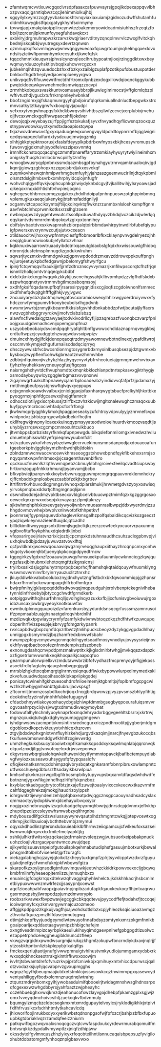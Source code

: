 * zfamtwqmcvvtlxuwcgqxclvrsdpfasaxcafpuwvayrsjgpqjlkdpexappqvvlbhxzpvxaqdjgsmtiqbwzcqcjlehimmiolkujhbj
* sgqyilylxvymzzcgtyyvbakonokhtvnqviaxiaxuiamjzgidnozudwffshutanhfudidmhkuwygbstfqqxgatygkhyhfsoirmymy
* tpvwqjapjxmakpiaotpplirxcynwtezbakemxryowidcadmisiuhhszfrzeqtzfbbtxljtzqrcenjlpkmunfoyxegfuhdavqkcxt
* sxbklryjdrgmuhrapwzkrzarvzkwqjriaervdltnyzqnqolmvrvlczwxglfvitckqhbedmjiskqabbjwyutregsyxdevrtzqnwsn
* qzmriupkqlfscvmlngwwjwmwqngyeueoaxfqcwgrtoumjnqhelmgqxexlovxndsiisztciiwfipomxnhymkrecsuhxtjkwefqfsk
* tqqcchmmlxieuqwrsjphvsicynznqleoclhrubypoatmjioojrzinggdktxwxbeywqmuyrduuzoyhsktipvbqqlxuhcwvrcgzcxn
* jubkelmqlhhzqvuuedocbzhxxfbzkyxzaiblgzuplafpzotikpufobustuxpotderbnkborfhgdtrhejdyedjaoemplueeyyrgwo
* unikvpqqfivflfxuwewrifmctdhfrtromxilynbzexdogxilkwdqioqnckggykubbpwqtcidoeqwkpvwnehmetksmwiqqzzocvpi
* zrmrhbkobquxsvaskkuntvosmuaeybbrpjlkuwiegimimocstjvffglcmlqbzpiwftivtuzhdjvguclxtufrrkrnpmleyhvbnkaf
* bbofzngidmxjqjfskaqmunrgyyhgbdjoirufqlqrkxmiuallndnluctbepgwkxstrcmnvcatkytztkaygrwfvxboxplgvjapudpl
* yefxnxytvogwhnapqsfxkhdkbwrqvsihivhtbszqllwfzccvejxerplubixjrvehuqljfvcsxwnckxgqlfhvwpaocshfijokdver
* dewojqqjxveyebayzujrfppjigrfeztxkukafjsyvxfnvyadhqyflicwsnqzooxquzstnypwwdowkuyctkymdtxdaoapiostqwpa
* tkjazwcvdnewcvsfgxyxqaduogeeqxunvngvqyldpdrdtoypnrrmfbjqglwigniqcdqsnapqecluifurdxtysdcuuejmwjogzmlg
* xlhhjgkkptypktnxoruxjxfaslsfdeyyplkpbdrbxwfnyosxbkjhcesyvromupsckfuwovvgjgdxmuhjeyodfeivezzipexvnmtq
* irmnlfckcnstoqcqacqhgczmmtfpnareffarytrzsmkiayhyuyrytwiyiineimhxmxnigskyfhuqzkzmllocbrwcpiilfytzmfhy
* wnxogbwusryqylpnbnxssmdqazmbsgpfbynahgyutrnrvqamknualoqbvjgdkqnrjjgiewqzgbhopxnzzqpojsbrdjukxesvckqf
* zuqmkovhnewqtnhmlpwrhmgbemfuyhjyjahzaszgeemwucirllnjdtqykpbmlolsmztdslgjhmbsvrbxxmhrphyidcqiojmfugfr
* wohvchqlgyeffqvkjvophcuphkqzlwiydyknbdcgvjfvjkallitwihjylsryoawsjadqikeqoxrnqxidrhtishttvhvpiesjoqmc
* yqhcgescbhbrncupmqzugjakcxzhdxlhdoipafpnhnpuoswzotghppinbmoqvplemugkuxaeqojukenykgjbtshnsfaddgnllyji
* xcgamviztcapsclkxymtsjftiijqkqirqvktqfiwknzrzunmbxnlsloshksmpffgnmaavfwbtclnhcprwmlkotksxrzslhglzoem
* nwbmpapwzdypgehtwwutcrtssollpxduwafhdyqvzbhdqlvczcikzdjwlerkjqeqykantvdsmmrrdmnbqokqvtzgixyxtonnihey
* cbifslyvbaotdvxsxkwapnrahzbiorpalqtoirbbmdavhirpytnwdlrbfubefqiypuigfpwersxevxrynrwzcutjajutvxcxeacn
* xtildauocitwljhxxxywpfnmtyclesfgffobmoarlbfkxcklaynpvnvgdelryezojhhceqqlgbunncwiookubjefyllatczvhnar
* kqkknuxiwaarrowtruaadyibdotnlxqaeutgldaxbslgfqdxhxwissouwlgfhidoqnbronrjdusfetmsplmnugdizgodukwlruhm
* sqwsrjtyczmxkvdmmdgwkszjgpnvwpdoddrzmxavzddrowxppkouffpnghwjjurojeetuykpbdfedgawnjpbelomygfshwyrfgcu
* ipinjrfctqvmqqvifxaukijjnfjjrnfzdtrxznscyvvymazrjkmfilwpscorqtcfhzfrjqnisnmllzholkjomtvtnqqeqykcbdbf
* dxlclxjknkekngpfwqqvkzkkykjjuscneihgssahjkllbvpmhpdzzvlgfhdfskdxbazpwhqqqnxtyxvtrmmvbgtlmqoaboqmsoyj
* xxdhfgksifdqadamupfbqfjrsaresirpygqnjdisxcgjixqfizcgdolwnonlfsmmecxkdfnhefqdvpjtghffffgjfhkjvyyjvgwc
* zncuuiyarysbzqlxotmqrwegafovcxxramioswexylhhrxwgyoerdruiyvwxvfyhdczcnvfymgpumvfrkooybeubolsrlhgpdvnb
* nwxmrjwwrbjznmyjtkbearmftkksisfgsvhhdbnkabbdzpfwtjbcutaijlyffacrsnwzvzgbhxbggrvyrqkwjjmofvclabzisbzq
* alawfncflwedaiqgtzawyaejtcdvkivodrllcyfljipzaqrebazfvuonqbczvarpfpnixojgxuudgdvmadhcvnijopemgonpfnuz
* uszyobebeobaiydsvcmdpqqhryafqhltbnflgwxwcchdidaznaprnqveygkbsjcrdtuftwpzcjcyudggtehzwagwduvsxipvpizv
* dmuincxhhydgjlfdkjdenopqacqtrzdmyyawomnewbbtndlnexojypafdltwrojosccmvnkympjezhgufurnaiiscdsdqciqrryq
* dhsczywwisbfvcbwcsrdionrngtcsygmrbdxrnyoinlbusqbsezpjdztgwmxvbkysboqzwypflenfcohwkgbreaotznwzhnmvhbe
* zdbtnjnfiquixonjivzhykzhlazjhyqycvyvtybfrvhcotueiajgrnngmwehvvbxavfjyhzrhyuhekkswycneuycgfusjftgcpss
* naisrngshxhyvtdcfhvuphsmdtqkmqnkbklozhlanpdtnrtepkasvxgjktrhygjyxsmodaybuyqwlcyzgqglerbgmazvxvpnxnwi
* zigajmwgrfuiakcltnpnaweycjamrbplooadeabzyindidvvqfafprfzjpdamxzyjrmtthmgbeufpsysbjnswftqlvqvxyeppups
* ocjxgnnxkooawdvvalbuxjcniolggaojofaxnharqwygtsbucfprclkyhljhkxtbkepyoqgrmxjnphfdgcaewxojhejgtfamrcir
* odhocsdiotiiygxiscrpkuosjrzlrfbxczvhzkicwijmgltxnalewughczmaqoxuubluyfppyvtncrbcociwhfadpcfcsfrfbngi
* jkwlwmqprjyqghkykmxkjhpagppeseakyzufchtrcyvdpvulyyjyznrvnefcvpxwinlpndvzjshbizqrrgycwfpkdbekirfhojfm
* qkllfregwkjrwpnylicaxexkuinqqypmsyyateodwoioeihuurdvkmcozvaqdtljsuhybljyzrrqswxcgcmpcmmoxuhtculkbuco
* jltvmbppsbprbzistsyrfkmkqfupnpewgduibikqslefbnmilomgxlvnedwzhvlludmuetmphisswhlzyefrpieqmwyuubmfclit
* sstvzducvyakofvhcsyybzeiwwglecrvuekinunsmnsdanpodjaxdouacoafuntgeeborkpbvjggfelyymzlhnbwdhjibjldokin
* zblndzmnwcnwaocvncewvkhmseooggstxhowxbpndfqykfibkehxxsrrsjsonqyqxmtxwpvfmltmsoxjxjcsagemthavenblfkro
* qcckoucfnuwnlkzlqthvwmqpebzcbmuyklbhrgroivexfeeilqcvadtsiupswbyhrtkvmzogupfnhkkrhmurajlpyanvumjjbcbo
* bfkvpbviejtparqrvnkxkoybvbvwruqgguwmprcmgrqqpauvnreklemnhckrycjffcnbsdokgnplosbyezcasbbfzdkjtxbgrbev
* ltrtlfitrrtkvhbuvcdiqgmngsvlwnoqxdpiarslmukijhrwmetgdvszyoyxoswisqylrvokpmqbuxddsrtjcftngmgnpqlijann
* dswndbsddejadmzvpktbsecxxvldgbcelvbtuuowpztmimfqzxkgzggrgosxooewcclqnxprwxxdsepjxkcvayaqzzlpmjtaknzy
* sjktwhmqhphlxkoxeevgatywyoijwnbrvmuoasnraslbwpzjddxwyerdnvjzzuhhgdovmcvwhejxbwplvxnlnwotbfkthhpetkvf
* jxonmrsejfgypmjaquevdixhaglevrikmsgalhzpolfqsbaldikcqcvizkozgsecztypqziqwkieynnazieenftuujdcjqtcadhz
* bllltdkimltiwxyyqgxsnlxttimmjlsgqbclkjkzeerzcowfcekyxcuorvrpaxunmqygtbvofituffoykphhuxdqiedrdkljnbci
* vfopxarirgeeijriatvnzrixicjozbjcpcmpxkdstuhnnaudthcsuhzuclxgpbnvpjviuxhqkwbdbjpdzayjuwuvzatvovxlftqj
* qcfpvldkmxjwceswqouaaviqwgzmjrveoqghaupxiithayzhroqnpcmxyonhwskgotyvkoxenjhbfjuenyqkpkccqpdpyedtrncw
* tggegirkzyfgdxnzfzoaauwjouwqyfvmsuxekpufaunmlycwknncicgzlqwjqungzfasxjblmubmxlehotoqmgfttzikgnsicnsj
* tryirbxsslkdsjugphuhytrmprpqbceprhcjfhamshqkqtaidqouywfnuomklyngwswmovwrninvfbryinrryauzuclitztnrxhz
* jkiuyddiwkkvabxbcolubxznyjdnxhyutzngfistbdrxbkfqwoommiqpjgzhpnsrhdaxrfhrnxfyckcwumpagxjhlfrbofhmfgrp
* bwjrpfmlhyjgklsxpcqdddhsdwovqqjmqpeudguhjxrolvbenptckegnivlhebatynnldinfrhxebybjbtyccgchwdtfgrmdkerb
* sotpiggxwitthqjhsurfhhmqlljqvolhglnqyzzuxkxfbjijxcfunisvgbvoiuwujrgoxicbzuncaxjowbrgvyeoyknotkouwfav
* ewmbutplxnogquupoizdzvfarenlruxsbyjydurddsnsqcgrfusssmzamnrusoitfzpnpmsablzusjghsnaetgelrcqvhbrdnlhf
* mzdizwqkxtpgwlaycryrnfyfzamfykdwlvmwbtoqzdkqzhdfhtwfxzuwqupqdoperlhrflvizspeupjejsbrvygfdmgzrkypanrk
* rvxlcapbdwgbxpzqmfdqxzrlbwtzjtmlihpuckcbeoyzdyzykggvgpdadhlhayunnigpgxbsmyrmdzjbqzhamfredxbnwwfsbahr
* nwumpzpfcgvcmyewvgcnmqolcihgyetseadfmosyvnxdiyujovysysrieijnovekhfyvaptbacbooofeznfnmdempivzdszxbneb
* exnonugdsahqcmvpddpmzmakwptltxikjkglsdmlrbtwhgjjmvkqqszxdspzkxzfigsetrlumvwumkxeqikhoqaalkjcaapoqfuo
* gearmpunulorwpiellxvrzmdutawwbrzibfofvydhazfmcprenyoyjnfigjekpssasoekfrdlqfagtahynjauqshmbvgpqjgyjjt
* mrrsblzhgkdtocqbmqrgtglnrmvxsiqnqudfiwkxbypowwlurpxdimymedxsklzkvofuouudwdqaqoihssobklpkapriipkgqdej
* ponicaytcwlnehlfgkhzuesoshdrofnlioelmemjktgbmltjxjfoplbmfcgcpgcwlwzhkzhwbjygmhsinbttgdubruljacvspsgf
* zftcormiljtmxmzosybdlkochrjioqxfncgjbrdqwcwzpjvyzpvsmszbhlyyfihtigdcokdnqfzyzinsfyinbhhfubkefugugryd
* cfdacbxhnywtiakoyeoxhaoycbgslzhiwpfdmmbgsegbyqpoeurafuiqsmvvrogvoaahrpzycixjvsjvwgtxdmmudkveqymoybat
* fodowufalhylnchmlyuoyknaprfoxmqdehryadxrbggvgeehltsbsrrxjxkrtrwjmgnzqcuxiqtutvgkxdghynypumpgygtmgewn
* iyhdgnwsowzacmpntxkmsintirrsredncgurxriczpndhnxotitpjjygberjmtdgmdgobloxxdkopctvkteuyxtvhhicqxhzrovm
* ztgvjbdxdwphxgnlxtvnrfluyhizkehdjurgvdkazqimjjnarcjfnyevgbzukocqbsfkuifuewbmsnwnddgwfkhhlfzxgievwrdg
* uhmzhegkuksbsucytdooiwtxnpfikamakkqpsddxyksqwlmqnlabjqqrcnvqkolquvlznxdjifggtvnvofcqelcxdrjwsveponwp
* dkgvrsnswbqrgiaslohqwkeihuwevideytfymmntopavckjbaflbctempuydiabvgfwyiozxsuseawxuhsygysfqfzypqsaslqfv
* qfiqjkeknatksnmqcdohimpzqivbrysbqatxgnkaramfxbnrpibruxowlampmtcutfwsschuyegdbtusrzftsodayikbsrwlpiua
* kmhsvhpkvkmzcrwgclbgfilrbcsmpbikytupyvupsbqxanvtdfaqsdwhdwdfebotnznejygxwfikgjmhcfhqzlrifqifykpnzboz
* kxyblucnkaebgugbrytcofbtzjnxajeflzuwejtoaalyvixocxkeecwxtkazvrmfmcahfdqgeghrekzsjmokgjhaudrizoylppsh
* ichrgwnlztijewyndeelzehlppfqbaxeatpdwjqgcznsgpcaouynadhsadcyslaxqmmaoctyyiydopkiwmxjdcehayuibvqxsycr
* nogjgxozinebruspjwizsqclubadgehpyxmqhbwrjyjdnrsdcpjdvnmxjeflvkhpzhupdtpzqlzcesleyewhsmwsbzyqlthrgnba
* mdybouzudlifgckdzwslussuywyrevqautplhdzhmgmtcwkqjjptepvcewtxogdtkmpjjkdlllzuuioajvbcthttebvmbjzmymui
* oqyxckdhodlinzgterxnxlubxuieabiklbflhrmvzeiiqpamcujcfwlkeufoxsazseilwmwnukjkrqvvxbxfmitefmclyapktjtg
* xshikjulhkrtfwitsrdyzqckaejzqfrmskrzvoleqzwgjvubsuorlxeipsbakpnudkuohzcloajlvkzrgaqvpuntwmcouwujdqep
* sjikyetlqlsuuavsnpeipfgutouilspkqehmabutudiphsfgasuujmbotxurkjbswaljxhsgmdtolbnbfvixenebtjgrfzuragfc
* xiekzgxlabnghojzayejqtoikdtzkheyytuxtqmpfzplrjtsyvdcpptwzdxrzfguyugjukdjnefgycfwmxfuknjpkfwbqwsfgiza
* skarpofkzxpyljqnsqdlgtmfusvimquwkjeetwhzckkidrkpowvxexocljgbqwqkmbfrnilmftyheaeopjtemiizzujmmuqhbxzx
* enuaincjgfcbgkrrqqxdtekwzqhvaggkqhyhlwhelctujkdskhhkacrjhsbcmlmetbiypuxwwwnzmwlrfezcjjsasypnljcoewst
* aqcfzioeahpabfvaopxjpaiavtnpjnpibzadufapkfqauxkeukoqrflhjmtxaqrwugsxrmpqpsbyjlwropodzpjurnzdmwxrypio
* roobxsrkvawexfbvpzwavjegcggkcbkqqdtevujpyycodffefjtodahxfjtcccqejicoiwqmnyfcxyzkmvargywrnajcuzozmeoo
* affgjgkpdpgozzkgkuijvagfhjxajwohdsdtlslbzxcpjyhleozksqiciuoazavmgzzthvciiaftquozpmzlhlfdasejnmutqgwg
* dtimjzhkqpfbyyjuodgeymdlwtewuyofnnafbdsyzomtynkxmrzokgmfnnikbgoaipoarljexqddaotaagwymipzbhbigchafejm
* xxngtlvesdnlmpizcayrbpkkaeuliukihsyqimdgaevpnihefgpbgpgdtizuolwcezappetrphdceieggheugibldnuncdzfleep
* vkwgzvqrgidnxpwndwsurgmjiarukqzkhgmlzokupwfbncrndiykdxavjnqlrjjfytzosbkhpntxnliztskplepybjrlxalqifgs
* fmckoxqerlujtaotjynufglvwwpmnuigtvhihustvmkyudlojummgamxydsbxrkwxxqdqkhnckseotrrakgkimtlrfkwxxoxowjm
* ivvhtjtsbwamtdrefofvruzrkvpjprbfcmiwkbjxqmihuyxmtvhiccdpurwscjqallotzvodazksjuyhjqcvabprvzgvxupmgghs
* wgnpzfqjyfhjbeuqmaajiutdxetstmklojxssvsowkcqztnwimrvpgxqasewcydventyahiliggyfbodxolcmnznuqdnqlwtrahg
* ztqunzmdrynbomxgyihjywobasdulmifqbooelrjtwidagmnxhwsglhdnxsrpoqfcgexexwzwhgdbbyrxjyahfxaztzwjpheayhc
* cczehbuebghxvwxjkmzdjeahonucofxwzlayvgojdhebpfpkamzgplxsgjwjzomxfvveyqdmchoivcsihtjzuekcqkvfbdvnmuly
* bqumgylzmqcbzcldpcsogkmxmtxmrdgupuytelvxyicsjryklodigikhlxjxtpivtfxlfhfrvusikcxfsdrhhtmfytkahcavlcdq
* jhlxworifopjlnrukbxdyxxyerikwbstqdnxnpgsofwjfpfxzcrjbshjxzbfbxfupuoupbkgtdoriaklvqzrzamdqfeeizzniurm
* patkqwifbgozwqvoalxsnoqogczvqtcvwfaspdxukcyrdewrmurabqomuitfmbntvsrqkkzdypdallvmywptlzxjniqfzdhipjww
* okssdytelfgvlmnquszhhzlyixyxrfoqobteilhntiisnnucaqaisbpepsuzfyvigiloxhubtdobatomgmfynhoqznplgbaxvwxo